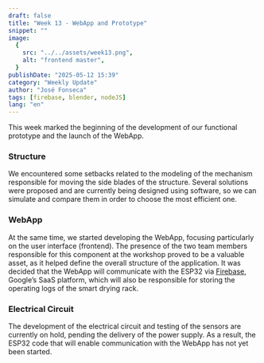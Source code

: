 ```yaml
---
draft: false
title: "Week 13 - WebApp and Prototype"
snippet: ""
image:
  {
    src: "../../assets/week13.png",
    alt: "frontend master",
  }
publishDate: "2025-05-12 15:39"
category: "Weekly Update"
author: "José Fonseca"
tags: [firebase, blender, nodeJS]
lang: "en"
---
```


This week marked the beginning of the development of our functional prototype and the launch of the WebApp.

### Structure
We encountered some setbacks related to the modeling of the mechanism responsible for moving the side blades of the structure. Several solutions were proposed and are currently being designed using software, so we can simulate and compare them in order to choose the most efficient one.

### WebApp
At the same time, we started developing the WebApp, focusing particularly on the user interface (frontend). The presence of the two team members responsible for this component at the workshop proved to be a valuable asset, as it helped define the overall structure of the application. It was decided that the WebApp will communicate with the ESP32 via [Firebase](https://firebase.google.com/?hl=pt-br), Google’s SaaS platform, which will also be responsible for storing the operating logs of the smart drying rack.

### Electrical Circuit
The development of the electrical circuit and testing of the sensors are currently on hold, pending the delivery of the power supply. As a result, the ESP32 code that will enable communication with the WebApp has not yet been started.